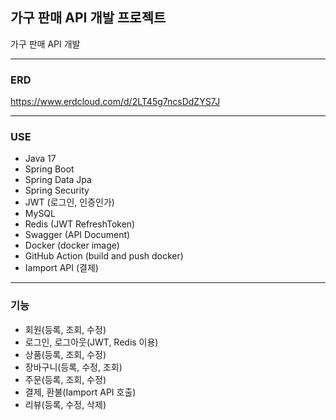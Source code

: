 ## 가구 판매 API 개발 프로젝트
가구 판매 API 개발  

---
### ERD
https://www.erdcloud.com/d/2LT45g7ncsDdZYS7J

---
### USE
- Java 17
- Spring Boot
- Spring Data Jpa
- Spring Security
- JWT (로그인, 인증인가)
- MySQL
- Redis (JWT RefreshToken)
- Swagger (API Document)
- Docker (docker image)
- GitHub Action (build and push docker)
- Iamport API (결제)

---
### 기능
 - 회원(등록, 조회, 수정)
 - 로그인, 로그아웃(JWT, Redis 이용)
 - 상품(등록, 조회, 수정)
 - 장바구니(등록, 수정, 조회)
 - 주문(등록, 조회, 수정)
 - 결제, 환불(Iamport API 호출)
 - 리뷰(등록, 수정, 삭제)